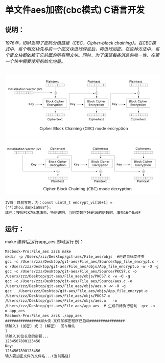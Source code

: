 # 单文件aes加密(cbc模式)   C语言开发
## 说明：
###### 1976年，IBM发明了密码分组链接（CBC，Cipher-block chaining）。在CBC模式中，每个明文块先与前一个密文块进行异或后，再进行加密。在这种方法中，每个密文块都依赖于它前面的所有明文块。同时，为了保证每条消息的唯一性，在第一个块中需要使用初始化向量。

![加密过程](Doc/Cbc_encryption.png)
![解密过程](Doc/Cbc_decryption.png)

    IV码：目前写死，为：const uint8_t encrypt_vi[16+1] = {"*)zhou.da@xia888"};
    填充：按照PCK7标准填充，特别说明，当明文数正好是16的倍数时，填充16个0x0F  

## 运行：
make 编译后运行app_aes 即可运行
例：
```
Macbook-Pro:File_aes zzz$ make
mkdir -p /Users/zzz/Desktop/git-aes/File_aes/objs  #创建目标文件夹
gcc -c /Users/zzz/Desktop/git-aes/File_aes/Source/App_file_encrypt.c -o /Users/zzz/Desktop/git-aes/File_aes/objs/App_file_encrypt.o -w -O -g 
gcc -c /Users/zzz/Desktop/git-aes/File_aes/Source/PKCS7.c -o /Users/zzz/Desktop/git-aes/File_aes/objs/PKCS7.o -w -O -g 
gcc -c /Users/zzz/Desktop/git-aes/File_aes/Source/aes.c -o /Users/zzz/Desktop/git-aes/File_aes/objs/aes.o -w -O -g 
gcc   /Users/zzz/Desktop/git-aes/File_aes/objs/App_file_encrypt.o  /Users/zzz/Desktop/git-aes/File_aes/objs/PKCS7.o  /Users/zzz/Desktop/git-aes/File_aes/objs/aes.o   -o /Users/zzz/Desktop/git-aes/File_aes/app_aes  # 生成目标执行语句  gcc .o -o app_aes
Macbook-Pro:File_aes zzz$ ./app_aes 
################周大侠-文件加解密程序已启动################
请输入1 (加密) 或 2 (解密)  回车确认 
1
请输入16位长度的密钥...
1234567890123456
Key:
1234567890123456
输入要加密文件的文件名...(当前路径)
        
```

